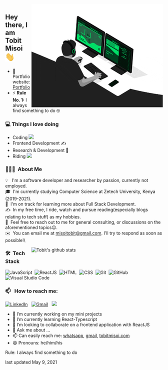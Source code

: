  <img align="right" src="https://github.com/TobitMisoi/TobitMisoi/blob/main/developer.gif" alt="Coder GIF" width="420" height="330">
 
Hey there, I am Tobit Misoi <img src="https://raw.githubusercontent.com/TobitMisoi/TobitMisoi/main/Hi.gif" width="30px">
--

- 🎯 Portfolio website: [Portfolio](https://tobitmisoi.com/)
- ⚡ **Rule No. 1:** I always find something to do 🤓

### 💻 **Things I love doing**
- Coding <img src="https://media.giphy.com/media/WUlplcMpOCEmTGBtBW/giphy.gif" width="30"> 
- Frontend Development ✍️
- Research & Development 🧐
- Riding <img src="https://raw.githubusercontent.com/TobitMisoi/TobitMisoi/main/biking.gif" width="30px">
  
### 👨🏻‍💻 &nbsp;About Me

💡 &nbsp; I'm a software developer and researcher by passion, currently not employed.\
🎓 &nbsp;I'm currently studying Computer Science at Zetech University, Kenya (2019-2021).\
🌱 &nbsp;I'm on track for learning more about Full Stack Development.\
✍️ &nbsp;In my free time, I ride, watch and pursue reading(especially blogs relating to tech stuff) as my hobbies.\
💬 &nbsp;Feel free to reach out to me for general consulting, or discussions on the aforementioned topics😌.\
✉️ &nbsp;You can email me at misoitobit@gmail.com. I'll try to respond as soon as possible!\ 
<br />


 <a href="https://gitstats.me/TobitMisoi">
    <img width="420" height="auto" align="right" alt="Tobit's github stats" 
    src="https://github-readme-stats.vercel.app/api?username=TobitMisoi&show_icons=true&theme=dark&count_private=true&include_all_commits=true" />
</a>

### 🛠 &nbsp;Tech Stack

![JavaScript](https://img.shields.io/badge/-JavaScript-05122A?style=flat&logo=javascript)&nbsp;
![ReactJS](https://img.shields.io/badge/-ReactJS-05122A?style=flat&logo=react)&nbsp;
![HTML](https://img.shields.io/badge/-HTML-05122A?style=flat&logo=HTML5)&nbsp;
![CSS](https://img.shields.io/badge/-CSS-05122A?style=flat&logo=CSS3&logoColor=1572B6)&nbsp;
![Git](https://img.shields.io/badge/-Git-05122A?style=flat&logo=git)&nbsp;
![GitHub](https://img.shields.io/badge/-GitHub-05122A?style=flat&logo=github)&nbsp;
![Visual Studio Code](https://img.shields.io/badge/-Visual%20Studio%20Code-05122A?style=flat&logo=visual-studio-code&logoColor=007ACC)&nbsp;
### 📫 &nbsp; How to reach me:
<a href="https://www.linkedin.com/in/tobit-misoi-54a710195/"><img alt="LinkedIn" src="https://img.shields.io/badge/linkedin%20-%230077B5.svg?&style=flat&logo=linkedin&logoColor=white"/></a> &nbsp;
<a href="mailto:misoitobit@gmail.com"><img alt="Gmail" src="https://img.shields.io/badge/Gmail-D14836?style=flat&logo=gmail&logoColor=white" /></a> &nbsp;
<a href="https://www.instagram.com/tobitmisoi/"><img src="https://img.shields.io/badge/-@tobitmisoi-E4405F?style=flat&logo=Instagram&logoColor=white"/></a> &nbsp;

- 🔭 I’m currently working on my mini projects
- 🌱 I’m currently learning React-Typescript
- 👯 I’m looking to collaborate on a frontend application with ReactJS
- 💬 Ask me about ...
- 📫 Can easily reach me: [whatsapp](+254759267967), [gmail](kipkiruitobitmisoi@gmail.com), [tobitmisoi.com](https://tobitmisoi.com)
- 😄 Pronouns: he/him/his

Rule: I always find something to do

last updated May 9, 2021 
